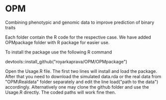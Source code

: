 # OPM
Combining phenotypic and genomic data to improve prediction of binary traits

Each folder contain the R code for the respective case. We have added OPMpackage folder with R package for easier use.

To install the package use the following R command

devtools::install_github("royarkaprava/OPM/OPMpackage")

Open the Usage.R file. The first two lines will install and load the package. After that you need to download the simulated data.rda or the real data from "OPM\Realdata" folder separately and edit the line load("path to the data") accordingly. Alternatively one may clone the github folder and use the Usage.R directly. The coded paths will work fine then.
